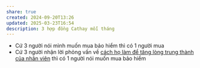 ```yaml
---
share: true
created: 2024-09-20T13:26
updated: 2025-03-23T16:54
description: 3 hợp đồng Cathay mỗi tháng
---
```

- Cứ 3 người nói mình muốn mua bảo hiểm thì có 1 người mua
- Cứ 3 người nhận lời phỏng vấn về [cách họ làm để tăng lòng trung thành của nhân viên](../Nghi%C3%AAn%20c%E1%BB%A9u%20ng%C6%B0%E1%BB%9Di%20d%C3%B9ng/X%C3%A1c%20%C4%91%E1%BB%8Bnh%20nh%E1%BB%AFng%20c%C3%A1ch%20m%C3%A0%20ng%C6%B0%E1%BB%9Di%20qu%E1%BA%A3n%20l%C3%BD%20l%C3%A0m%20%C4%91%E1%BB%83%20t%C4%83ng%20l%C3%B2ng%20trung%20th%C3%A0nh%20c%E1%BB%A7a%20nh%C3%A2n%20vi%C3%AAn.md) thì có 1 người nói muốn mua bảo hiểm